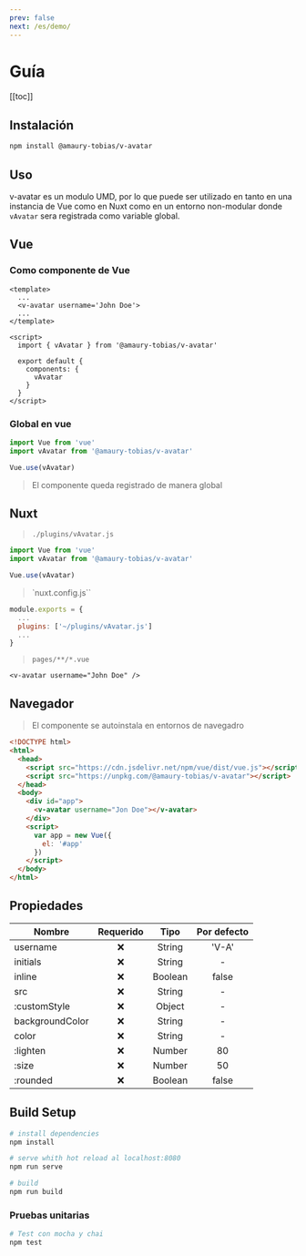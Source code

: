 ```yaml
---
prev: false
next: /es/demo/
---
```


# Guía

[[toc]]

## Instalación

```bash
npm install @amaury-tobias/v-avatar
```

## Uso

v-avatar es un modulo UMD, por lo que puede ser utilizado en tanto en una instancia de Vue como en Nuxt como en un entorno non-modular donde `vAvatar` sera registrada como variable global.

## Vue

### Como componente de Vue

```vue {3,8}
<template>
  ...
  <v-avatar username='John Doe'>
  ...
</template>

<script>
  import { vAvatar } from '@amaury-tobias/v-avatar'

  export default {
    components: {
      vAvatar
    }
  }
</script>
```

### Global en vue

```js
import Vue from 'vue'
import vAvatar from '@amaury-tobias/v-avatar'

Vue.use(vAvatar)
```

> El componente queda registrado de manera global

## Nuxt

> `./plugins/vAvatar.js`

```js
import Vue from 'vue'
import vAvatar from '@amaury-tobias/v-avatar'

Vue.use(vAvatar)
```

> `nuxt.config.js``

```js {3}
module.exports = {
  ...
  plugins: ['~/plugins/vAvatar.js']
  ...
}
```

> `pages/**/*.vue`

```vue
<v-avatar username="John Doe" />
```

## Navegador

> El componente se autoinstala en entornos de navegadro

```html
<!DOCTYPE html>
<html>
  <head>
    <script src="https://cdn.jsdelivr.net/npm/vue/dist/vue.js"></script>
    <script src="https://unpkg.com/@amaury-tobias/v-avatar"></script>
  </head>
  <body>
    <div id="app">
      <v-avatar username="Jon Doe"></v-avatar>
    </div>
    <script>
      var app = new Vue({
        el: '#app'
      })
    </script>
  </body>
</html>
```

## Propiedades

| Nombre          | Requerido |  Tipo   | Por defecto |
| --------------- | :-------: | :-----: | :---------: |
| username        |    :x:    | String  |    'V-A'    |
| initials        |    :x:    | String  |      -      |
| inline          |    :x:    | Boolean |    false    |
| src             |    :x:    | String  |      -      |
| :customStyle    |    :x:    | Object  |      -      |
| backgroundColor |    :x:    | String  |      -      |
| color           |    :x:    | String  |      -      |
| :lighten        |    :x:    | Number  |     80      |
| :size           |    :x:    | Number  |     50      |
| :rounded        |    :x:    | Boolean |    false    |

## Build Setup

```bash
# install dependencies
npm install

# serve whith hot reload al localhost:8080
npm run serve

# build
npm run build
```

### Pruebas unitarias

```bash
# Test con mocha y chai
npm test
```
